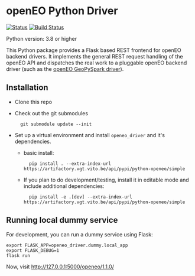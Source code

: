 # openEO Python Driver

[![Status](https://img.shields.io/badge/Status-proof--of--concept-yellow.svg)]() [![Build Status](https://travis-ci.org/Open-EO/openeo-python-driver.svg?branch=master)](https://travis-ci.org/Open-EO/openeo-python-driver)


Python version: 3.8 or higher

This Python package provides a Flask based REST frontend for openEO backend drivers.
It implements the general REST request handling of the openEO API and dispatches the real work to a pluggable openEO backend driver (such as the [openEO GeoPySpark driver](https://github.com/Open-EO/openeo-geopyspark-driver)).

## Installation

- Clone this repo
- Check out the git submodules

        git submodule update --init
        
- Set up a virtual environment and install `openeo_driver` and it's dependencies.
    - basic install:
    
            pip install . --extra-index-url https://artifactory.vgt.vito.be/api/pypi/python-openeo/simple
    
    - If you plan to do development/testing, install it in editable mode
      and include additional dependencies:
        
            pip install -e .[dev] --extra-index-url https://artifactory.vgt.vito.be/api/pypi/python-openeo/simple

## Running local dummy service

For development, you can run a dummy service using Flask:

    export FLASK_APP=openeo_driver.dummy.local_app
    export FLASK_DEBUG=1 
    flask run

Now, visit http://127.0.0.1:5000/openeo/1.1.0/
